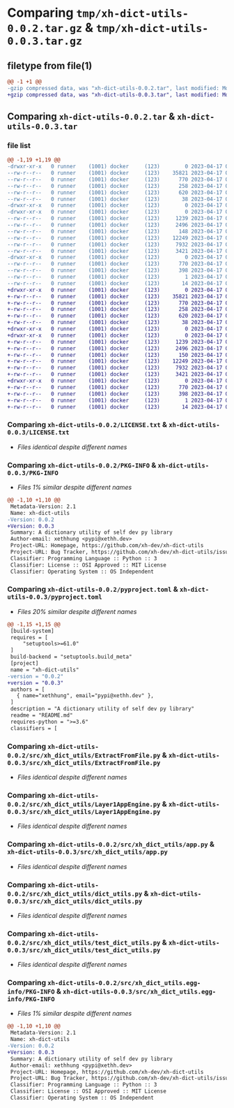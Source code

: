 # Comparing `tmp/xh-dict-utils-0.0.2.tar.gz` & `tmp/xh-dict-utils-0.0.3.tar.gz`

## filetype from file(1)

```diff
@@ -1 +1 @@
-gzip compressed data, was "xh-dict-utils-0.0.2.tar", last modified: Mon Apr 17 04:19:21 2023, max compression
+gzip compressed data, was "xh-dict-utils-0.0.3.tar", last modified: Mon Apr 17 04:28:11 2023, max compression
```

## Comparing `xh-dict-utils-0.0.2.tar` & `xh-dict-utils-0.0.3.tar`

### file list

```diff
@@ -1,19 +1,19 @@
-drwxr-xr-x   0 runner    (1001) docker     (123)        0 2023-04-17 04:19:21.521732 xh-dict-utils-0.0.2/
--rw-r--r--   0 runner    (1001) docker     (123)    35821 2023-04-17 04:19:09.000000 xh-dict-utils-0.0.2/LICENSE.txt
--rw-r--r--   0 runner    (1001) docker     (123)      770 2023-04-17 04:19:21.521732 xh-dict-utils-0.0.2/PKG-INFO
--rw-r--r--   0 runner    (1001) docker     (123)      258 2023-04-17 04:19:09.000000 xh-dict-utils-0.0.2/README.md
--rw-r--r--   0 runner    (1001) docker     (123)      620 2023-04-17 04:19:09.000000 xh-dict-utils-0.0.2/pyproject.toml
--rw-r--r--   0 runner    (1001) docker     (123)       38 2023-04-17 04:19:21.521732 xh-dict-utils-0.0.2/setup.cfg
-drwxr-xr-x   0 runner    (1001) docker     (123)        0 2023-04-17 04:19:21.517732 xh-dict-utils-0.0.2/src/
-drwxr-xr-x   0 runner    (1001) docker     (123)        0 2023-04-17 04:19:21.517732 xh-dict-utils-0.0.2/src/xh_dict_utils/
--rw-r--r--   0 runner    (1001) docker     (123)     1239 2023-04-17 04:19:09.000000 xh-dict-utils-0.0.2/src/xh_dict_utils/ExtractFromFile.py
--rw-r--r--   0 runner    (1001) docker     (123)     2496 2023-04-17 04:19:09.000000 xh-dict-utils-0.0.2/src/xh_dict_utils/Layer1AppEngine.py
--rw-r--r--   0 runner    (1001) docker     (123)      148 2023-04-17 04:19:09.000000 xh-dict-utils-0.0.2/src/xh_dict_utils/__init__.py
--rw-r--r--   0 runner    (1001) docker     (123)    12249 2023-04-17 04:19:09.000000 xh-dict-utils-0.0.2/src/xh_dict_utils/app.py
--rw-r--r--   0 runner    (1001) docker     (123)     7932 2023-04-17 04:19:09.000000 xh-dict-utils-0.0.2/src/xh_dict_utils/dict_utils.py
--rw-r--r--   0 runner    (1001) docker     (123)     3421 2023-04-17 04:19:09.000000 xh-dict-utils-0.0.2/src/xh_dict_utils/test_dict_utils.py
-drwxr-xr-x   0 runner    (1001) docker     (123)        0 2023-04-17 04:19:21.521732 xh-dict-utils-0.0.2/src/xh_dict_utils.egg-info/
--rw-r--r--   0 runner    (1001) docker     (123)      770 2023-04-17 04:19:21.000000 xh-dict-utils-0.0.2/src/xh_dict_utils.egg-info/PKG-INFO
--rw-r--r--   0 runner    (1001) docker     (123)      398 2023-04-17 04:19:21.000000 xh-dict-utils-0.0.2/src/xh_dict_utils.egg-info/SOURCES.txt
--rw-r--r--   0 runner    (1001) docker     (123)        1 2023-04-17 04:19:21.000000 xh-dict-utils-0.0.2/src/xh_dict_utils.egg-info/dependency_links.txt
--rw-r--r--   0 runner    (1001) docker     (123)       14 2023-04-17 04:19:21.000000 xh-dict-utils-0.0.2/src/xh_dict_utils.egg-info/top_level.txt
+drwxr-xr-x   0 runner    (1001) docker     (123)        0 2023-04-17 04:28:11.645438 xh-dict-utils-0.0.3/
+-rw-r--r--   0 runner    (1001) docker     (123)    35821 2023-04-17 04:27:57.000000 xh-dict-utils-0.0.3/LICENSE.txt
+-rw-r--r--   0 runner    (1001) docker     (123)      770 2023-04-17 04:28:11.645438 xh-dict-utils-0.0.3/PKG-INFO
+-rw-r--r--   0 runner    (1001) docker     (123)      258 2023-04-17 04:27:57.000000 xh-dict-utils-0.0.3/README.md
+-rw-r--r--   0 runner    (1001) docker     (123)      620 2023-04-17 04:27:57.000000 xh-dict-utils-0.0.3/pyproject.toml
+-rw-r--r--   0 runner    (1001) docker     (123)       38 2023-04-17 04:28:11.645438 xh-dict-utils-0.0.3/setup.cfg
+drwxr-xr-x   0 runner    (1001) docker     (123)        0 2023-04-17 04:28:11.641437 xh-dict-utils-0.0.3/src/
+drwxr-xr-x   0 runner    (1001) docker     (123)        0 2023-04-17 04:28:11.641437 xh-dict-utils-0.0.3/src/xh_dict_utils/
+-rw-r--r--   0 runner    (1001) docker     (123)     1239 2023-04-17 04:27:57.000000 xh-dict-utils-0.0.3/src/xh_dict_utils/ExtractFromFile.py
+-rw-r--r--   0 runner    (1001) docker     (123)     2496 2023-04-17 04:27:57.000000 xh-dict-utils-0.0.3/src/xh_dict_utils/Layer1AppEngine.py
+-rw-r--r--   0 runner    (1001) docker     (123)      150 2023-04-17 04:27:57.000000 xh-dict-utils-0.0.3/src/xh_dict_utils/__init__.py
+-rw-r--r--   0 runner    (1001) docker     (123)    12249 2023-04-17 04:27:57.000000 xh-dict-utils-0.0.3/src/xh_dict_utils/app.py
+-rw-r--r--   0 runner    (1001) docker     (123)     7932 2023-04-17 04:27:57.000000 xh-dict-utils-0.0.3/src/xh_dict_utils/dict_utils.py
+-rw-r--r--   0 runner    (1001) docker     (123)     3421 2023-04-17 04:27:57.000000 xh-dict-utils-0.0.3/src/xh_dict_utils/test_dict_utils.py
+drwxr-xr-x   0 runner    (1001) docker     (123)        0 2023-04-17 04:28:11.645438 xh-dict-utils-0.0.3/src/xh_dict_utils.egg-info/
+-rw-r--r--   0 runner    (1001) docker     (123)      770 2023-04-17 04:28:11.000000 xh-dict-utils-0.0.3/src/xh_dict_utils.egg-info/PKG-INFO
+-rw-r--r--   0 runner    (1001) docker     (123)      398 2023-04-17 04:28:11.000000 xh-dict-utils-0.0.3/src/xh_dict_utils.egg-info/SOURCES.txt
+-rw-r--r--   0 runner    (1001) docker     (123)        1 2023-04-17 04:28:11.000000 xh-dict-utils-0.0.3/src/xh_dict_utils.egg-info/dependency_links.txt
+-rw-r--r--   0 runner    (1001) docker     (123)       14 2023-04-17 04:28:11.000000 xh-dict-utils-0.0.3/src/xh_dict_utils.egg-info/top_level.txt
```

### Comparing `xh-dict-utils-0.0.2/LICENSE.txt` & `xh-dict-utils-0.0.3/LICENSE.txt`

 * *Files identical despite different names*

### Comparing `xh-dict-utils-0.0.2/PKG-INFO` & `xh-dict-utils-0.0.3/PKG-INFO`

 * *Files 1% similar despite different names*

```diff
@@ -1,10 +1,10 @@
 Metadata-Version: 2.1
 Name: xh-dict-utils
-Version: 0.0.2
+Version: 0.0.3
 Summary: A dictionary utility of self dev py library
 Author-email: xethhung <pypi@xethh.dev>
 Project-URL: Homepage, https://github.com/xh-dev/xh-dict-utils
 Project-URL: Bug Tracker, https://github.com/xh-dev/xh-dict-utils/issues
 Classifier: Programming Language :: Python :: 3
 Classifier: License :: OSI Approved :: MIT License
 Classifier: Operating System :: OS Independent
```

### Comparing `xh-dict-utils-0.0.2/pyproject.toml` & `xh-dict-utils-0.0.3/pyproject.toml`

 * *Files 20% similar despite different names*

```diff
@@ -1,15 +1,15 @@
 [build-system]
 requires = [
     "setuptools>=61.0"
 ]
 build-backend = "setuptools.build_meta"
 [project]
 name = "xh-dict-utils"
-version = "0.0.2"
+version = "0.0.3"
 authors = [
   { name="xethhung", email="pypi@xethh.dev" },
 ]
 description = "A dictionary utility of self dev py library"
 readme = "README.md"
 requires-python = ">=3.6"
 classifiers = [
```

### Comparing `xh-dict-utils-0.0.2/src/xh_dict_utils/ExtractFromFile.py` & `xh-dict-utils-0.0.3/src/xh_dict_utils/ExtractFromFile.py`

 * *Files identical despite different names*

### Comparing `xh-dict-utils-0.0.2/src/xh_dict_utils/Layer1AppEngine.py` & `xh-dict-utils-0.0.3/src/xh_dict_utils/Layer1AppEngine.py`

 * *Files identical despite different names*

### Comparing `xh-dict-utils-0.0.2/src/xh_dict_utils/app.py` & `xh-dict-utils-0.0.3/src/xh_dict_utils/app.py`

 * *Files identical despite different names*

### Comparing `xh-dict-utils-0.0.2/src/xh_dict_utils/dict_utils.py` & `xh-dict-utils-0.0.3/src/xh_dict_utils/dict_utils.py`

 * *Files identical despite different names*

### Comparing `xh-dict-utils-0.0.2/src/xh_dict_utils/test_dict_utils.py` & `xh-dict-utils-0.0.3/src/xh_dict_utils/test_dict_utils.py`

 * *Files identical despite different names*

### Comparing `xh-dict-utils-0.0.2/src/xh_dict_utils.egg-info/PKG-INFO` & `xh-dict-utils-0.0.3/src/xh_dict_utils.egg-info/PKG-INFO`

 * *Files 1% similar despite different names*

```diff
@@ -1,10 +1,10 @@
 Metadata-Version: 2.1
 Name: xh-dict-utils
-Version: 0.0.2
+Version: 0.0.3
 Summary: A dictionary utility of self dev py library
 Author-email: xethhung <pypi@xethh.dev>
 Project-URL: Homepage, https://github.com/xh-dev/xh-dict-utils
 Project-URL: Bug Tracker, https://github.com/xh-dev/xh-dict-utils/issues
 Classifier: Programming Language :: Python :: 3
 Classifier: License :: OSI Approved :: MIT License
 Classifier: Operating System :: OS Independent
```

